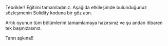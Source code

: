 Tebrikler! Eğitimi tamamladınız.
Aşağıda etkileşimde bulunduğunuz sözleşmenin Solidity koduna bir göz atın.

Artık oyunun tüm bölümlerini tamamlamaya hazırsınız ve şu andan itibaren tek başınızasınız.

Tanrı aşkına!!